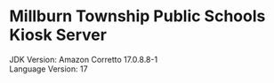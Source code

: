 # Millburn Township Public Schools Kiosk Server

JDK Version: Amazon Corretto 17.0.8.8-1</br>
Language Version: 17
